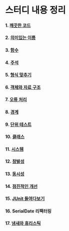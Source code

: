 # 스터디 내용 정리

#### 1. [깨끗한 코드](./20210120/chapter1.md)
#### 2. [의미있는 이름](./20210120/chapter2.md)
#### 3. [함수](./20210120/chapter3.md)
#### 4. [주석](./20210120/chapter4.md)
#### 5. [형식 맞추기](./20210127/chapter5.md)
#### 6. [객체와 자료 구조](./20210127/chapter6.md)
#### 7. [오류 처리](./20210127/chapter7.md)
#### 8. [경계](./20210127/chapter8.md)
#### 9. [단위 테스트](./20210213/chapter9.md)
#### 10. [클래스](./20210213/chapter10.md)
#### 11. [시스템](./20210213/chapter11.md)
#### 12. [창발성](./20210213/chapter12.md)
#### 13. [동시성](./20210213/chapter13.md)
#### 14. [점진적인 개선](./20210217/chapter14.md)
#### 15. [JUnit 들여다보기](./20210217/chapter15.md)
#### 16. SerialDate 리팩터링
#### 17. [냄새와 휴리스틱](./20210223/chapter17.md)